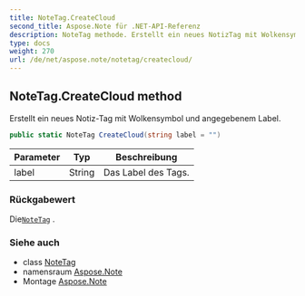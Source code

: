 ```yaml
---
title: NoteTag.CreateCloud
second_title: Aspose.Note für .NET-API-Referenz
description: NoteTag methode. Erstellt ein neues NotizTag mit Wolkensymbol und angegebenem Label.
type: docs
weight: 270
url: /de/net/aspose.note/notetag/createcloud/
---
```

## NoteTag.CreateCloud method

Erstellt ein neues Notiz-Tag mit Wolkensymbol und angegebenem Label.

```csharp
public static NoteTag CreateCloud(string label = "")
```

| Parameter | Typ | Beschreibung |
| --- | --- | --- |
| label | String | Das Label des Tags. |

### Rückgabewert

Die[`NoteTag`](../) .

### Siehe auch

* class [NoteTag](../)
* namensraum [Aspose.Note](../../notetag/)
* Montage [Aspose.Note](../../../)


